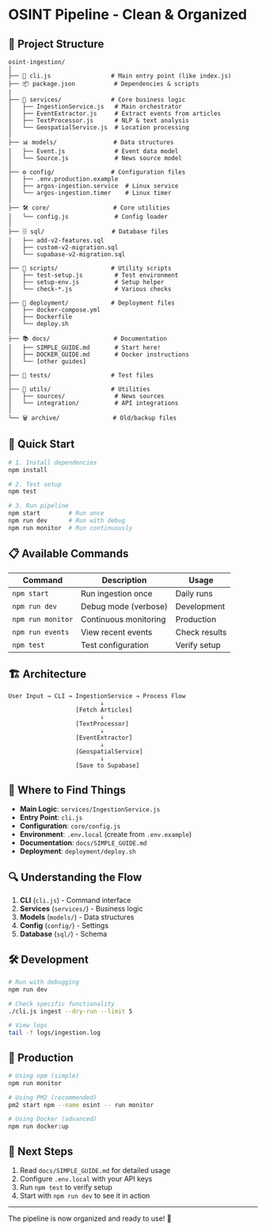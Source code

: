 # OSINT Pipeline - Clean & Organized

## 📁 Project Structure

```
osint-ingestion/
│
├── 📱 cli.js                 # Main entry point (like index.js)
├── 📦 package.json           # Dependencies & scripts
│
├── 🧩 services/              # Core business logic
│   ├── IngestionService.js   # Main orchestrator
│   ├── EventExtractor.js     # Extract events from articles
│   ├── TextProcessor.js      # NLP & text analysis
│   └── GeospatialService.js  # Location processing
│
├── 📊 models/                # Data structures
│   ├── Event.js              # Event data model
│   └── Source.js             # News source model
│
├── ⚙️ config/                # Configuration files
│   ├── .env.production.example
│   ├── argos-ingestion.service  # Linux service
│   └── argos-ingestion.timer    # Linux timer
│
├── 🛠️ core/                  # Core utilities
│   └── config.js             # Config loader
│
├── 🗄️ sql/                   # Database files
│   ├── add-v2-features.sql
│   ├── custom-v2-migration.sql
│   └── supabase-v2-migration.sql
│
├── 📜 scripts/               # Utility scripts
│   ├── test-setup.js         # Test environment
│   ├── setup-env.js          # Setup helper
│   └── check-*.js            # Various checks
│
├── 🚀 deployment/            # Deployment files
│   ├── docker-compose.yml
│   ├── Dockerfile
│   └── deploy.sh
│
├── 📚 docs/                  # Documentation
│   ├── SIMPLE_GUIDE.md       # Start here!
│   ├── DOCKER_GUIDE.md       # Docker instructions
│   └── [other guides]
│
├── 🧪 tests/                 # Test files
│
├── 🔧 utils/                 # Utilities
│   ├── sources/              # News sources
│   └── integration/          # API integrations
│
└── 🗑️ archive/               # Old/backup files
```

## 🚀 Quick Start

```bash
# 1. Install dependencies
npm install

# 2. Test setup
npm test

# 3. Run pipeline
npm start        # Run once
npm run dev      # Run with debug
npm run monitor  # Run continuously
```

## 📋 Available Commands

| Command | Description | Usage |
|---------|-------------|-------|
| `npm start` | Run ingestion once | Daily runs |
| `npm run dev` | Debug mode (verbose) | Development |
| `npm run monitor` | Continuous monitoring | Production |
| `npm run events` | View recent events | Check results |
| `npm test` | Test configuration | Verify setup |

## 🏗️ Architecture

```
User Input → CLI → IngestionService → Process Flow
                          ↓
                   [Fetch Articles]
                          ↓
                   [TextProcessor]
                          ↓
                   [EventExtractor]
                          ↓
                   [GeospatialService]
                          ↓
                   [Save to Supabase]
```

## 📂 Where to Find Things

- **Main Logic**: `services/IngestionService.js`
- **Entry Point**: `cli.js`
- **Configuration**: `core/config.js`
- **Environment**: `.env.local` (create from `.env.example`)
- **Documentation**: `docs/SIMPLE_GUIDE.md`
- **Deployment**: `deployment/deploy.sh`

## 🔍 Understanding the Flow

1. **CLI** (`cli.js`) - Command interface
2. **Services** (`services/`) - Business logic
3. **Models** (`models/`) - Data structures
4. **Config** (`config/`) - Settings
5. **Database** (`sql/`) - Schema

## 🛠️ Development

```bash
# Run with debugging
npm run dev

# Check specific functionality
./cli.js ingest --dry-run --limit 5

# View logs
tail -f logs/ingestion.log
```

## 🚢 Production

```bash
# Using npm (simple)
npm run monitor

# Using PM2 (recommended)
pm2 start npm --name osint -- run monitor

# Using Docker (advanced)
npm run docker:up
```

## 📖 Next Steps

1. Read `docs/SIMPLE_GUIDE.md` for detailed usage
2. Configure `.env.local` with your API keys
3. Run `npm test` to verify setup
4. Start with `npm run dev` to see it in action

---

The pipeline is now organized and ready to use! 🎉